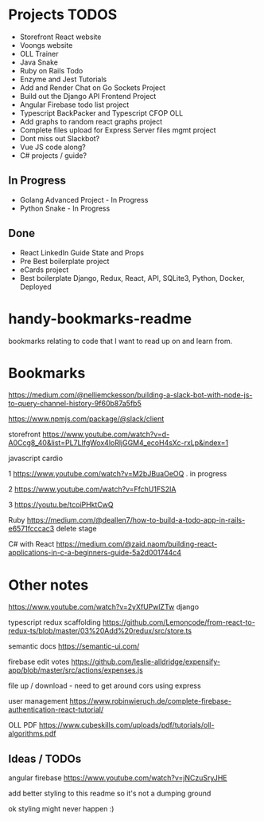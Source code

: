 # Projects TODOS
- Storefront React website
- Voongs website
- OLL Trainer
- Java Snake
- Ruby on Rails Todo
- Enzyme and Jest Tutorials
- Add and Render Chat on Go Sockets Project
- Build out the Django API Frontend Project 
- Angular Firebase todo list project
- Typescript BackPacker and Typescript CFOP OLL 
- Add graphs to random react graphs project
- Complete files upload for Express Server files mgmt project
- Dont miss out Slackbot?
- Vue JS code along?
- C# projects / guide?

## In Progress
- Golang Advanced Project - In Progress
- Python Snake - In Progress

## Done
- React LinkedIn Guide State and Props
- Pre Best boilerplate project
- eCards project
- Best boilerplate Django, Redux, React, API, SQLite3, Python, Docker, Deployed


# handy-bookmarks-readme
bookmarks relating to code that I want to read up on and learn from.

# Bookmarks

https://medium.com/@nelliemckesson/building-a-slack-bot-with-node-js-to-query-channel-history-9f60b87a5fb5

https://www.npmjs.com/package/@slack/client

storefront 
https://www.youtube.com/watch?v=d-A0Ccg8_40&list=PL7LIfgWox4loRljGGM4_ecoH4sXc-rxLp&index=1

javascript cardio

1 https://www.youtube.com/watch?v=M2bJBuaOeOQ . in progress

2 https://www.youtube.com/watch?v=FfchU1FS2IA

3 https://youtu.be/tcoiPHktCwQ

Ruby
https://medium.com/@deallen7/how-to-build-a-todo-app-in-rails-e6571fcccac3 delete stage

C# with React
https://medium.com/@zaid.naom/building-react-applications-in-c-a-beginners-guide-5a2d001744c4

# Other notes

https://www.youtube.com/watch?v=2yXfUPwlZTw
django

typescript redux scaffolding
https://github.com/Lemoncode/from-react-to-redux-ts/blob/master/03%20Add%20redux/src/store.ts


semantic docs 
https://semantic-ui.com/


firebase edit votes 
https://github.com/leslie-alldridge/expensify-app/blob/master/src/actions/expenses.js

file up / download - need to get around cors using express

user management
https://www.robinwieruch.de/complete-firebase-authentication-react-tutorial/

OLL PDF
https://www.cubeskills.com/uploads/pdf/tutorials/oll-algorithms.pdf

## Ideas / TODOs 

angular firebase
https://www.youtube.com/watch?v=jNCzuSryJHE

add better styling to this readme so it's not a dumping ground

ok styling might never happen :)
